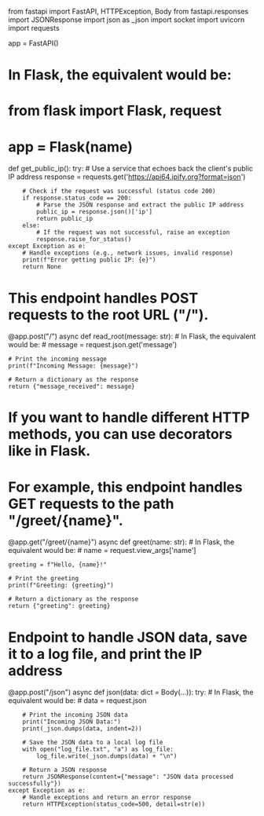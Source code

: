 
from fastapi import FastAPI, HTTPException, Body
from fastapi.responses import JSONResponse
import json as _json
import socket
import uvicorn
import requests

app = FastAPI()

# In Flask, the equivalent would be:
# from flask import Flask, request
# app = Flask(__name__)


def get_public_ip():
    try:
        # Use a service that echoes back the client's public IP address
        response = requests.get('https://api64.ipify.org?format=json')

        # Check if the request was successful (status code 200)
        if response.status_code == 200:
            # Parse the JSON response and extract the public IP address
            public_ip = response.json()['ip']
            return public_ip
        else:
            # If the request was not successful, raise an exception
            response.raise_for_status()
    except Exception as e:
        # Handle exceptions (e.g., network issues, invalid response)
        print(f"Error getting public IP: {e}")
        return None


# This endpoint handles POST requests to the root URL ("/").


@app.post("/")
async def read_root(message: str):
    # In Flask, the equivalent would be:
    # message = request.json.get('message')

    # Print the incoming message
    print(f"Incoming Message: {message}")

    # Return a dictionary as the response
    return {"message_received": message}

# If you want to handle different HTTP methods, you can use decorators like in Flask.
# For example, this endpoint handles GET requests to the path "/greet/{name}".


@app.get("/greet/{name}")
async def greet(name: str):
    # In Flask, the equivalent would be:
    # name = request.view_args['name']

    greeting = f"Hello, {name}!"

    # Print the greeting
    print(f"Greeting: {greeting}")

    # Return a dictionary as the response
    return {"greeting": greeting}


# Endpoint to handle JSON data, save it to a log file, and print the IP address
@app.post("/json")
async def json(data: dict = Body(...)):
    try:
        # In Flask, the equivalent would be:
        # data = request.json

        # Print the incoming JSON data
        print("Incoming JSON Data:")
        print(_json.dumps(data, indent=2))

        # Save the JSON data to a local log file
        with open("log_file.txt", "a") as log_file:
            log_file.write(_json.dumps(data) + "\n")

        # Return a JSON response
        return JSONResponse(content={"message": "JSON data processed successfully"})
    except Exception as e:
        # Handle exceptions and return an error response
        return HTTPException(status_code=500, detail=str(e))

